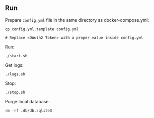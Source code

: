 ## Run

Prepare `config.yml` file in the same directory as docker-compose.yml:
```
cp config.yml.template config.yml

# Replace <OAuth2 Token> with a proper value inside config.yml
```

Run:
```
./start.sh
```

Get logs:
```
./logs.sh
```

Stop:
```
./stop.sh
```

Purge local database:
```
rm -rf .db/db.sqlite3
```
